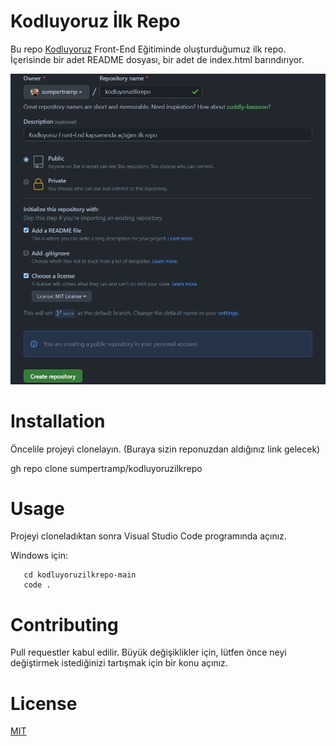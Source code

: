 # Kodluyoruz İlk Repo

Bu repo [Kodluyoruz](https://www.kodluyoruz.org/) Front-End Eğitiminde oluşturduğumuz ilk repo. İçerisinde bir adet
README dosyası, bir adet de index.html barındırıyor.

![](https://github.com/sumpertramp/kodluyoruzilkrepo/blob/main/Kodluyoruzilkrepo.PNG)

# Installation 

Öncelile projeyi clonelayın. (Buraya sizin reponuzdan aldığınız link gelecek)

gh repo clone sumpertramp/kodluyoruzilkrepo

# Usage 

Projeyi cloneladıktan sonra Visual Studio Code programında açınız.

Windows için:

```cd desktop
   cd kodluyoruzilkrepo-main
   code .
```

# Contributing

Pull requestler kabul edilir. Büyük değişiklikler için, lütfen önce neyi değiştirmek istediğinizi tartışmak için bir konu açınız.

# License

[MIT](https://choosealicense.com/licenses/mit/)




